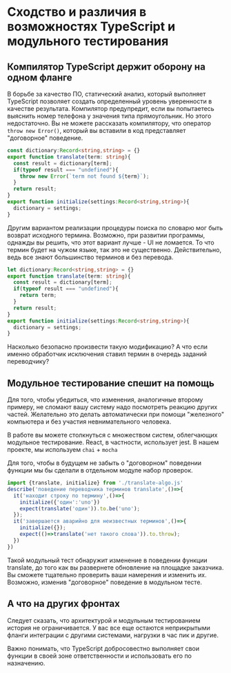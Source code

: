 # Сходство и различия в возможностях  TypeScript  и модульного тестирования

## Компилятор TypeScript держит оборону на одном фланге

В борьбе за качество ПО, статический анализ, который выполняет TypeScript позволяет создать определенный уровень уверенности в качестве результата. Компилятор предупредит, если вы попытаетесь выяснить номер телефона у значения типа прямоугольник. Но этого недостаточно. Вы не можете рассказать компилятору, что оператор `throw new Error()`, который вы вставили в код представляет "договорное" поведение. 

```typescript
const dictionary:Record<string,string> = {}
export function translate(term: string){
  const result = dictionary[term];
  if(typeof result === "undefined"){
    throw new Error(`term not found ${term}`);
  }
  return result;
}
export function initialize(settings:Record<string,string>){
  dictionary = settings;
}
```

Другим вариантом реализации процедуры поиска по словарю мог быть возврат исходного термина. Возможно, при развитии программы, однажды вы решить, что этот вариант лучше - UI не ломается. То что термин будет на чужом языке, так это не существенно. Действительно, ведь все знают большинство терминов и без перевода.

```typescript
let dictionary:Record<string,string> = {}
export function translate(term: string){
  const result = dictionary[term];
  if(typeof result === "undefined"){
    return term;
  }
  return result;
}
export function initialize(settings:Record<string,string>){
  dictionary = settings;
}
```

Насколько безопасно произвести такую модификацию? А что если именно обработчик исключения ставил термин в очередь заданий переводчику?

## Модульное тестирование спешит на помощь

Для того, чтобы убедиться, что изменения, аналогичные второму примеру, не сломают вашу систему надо посмотреть реакцию других частей. Желательно это делать автоматически при помощи "железного" компьютера и без участия невнимательного человека.

В работе вы можете столкнуться с множеством систем, облегчающих модульное тестирование. React, в частности, использует jest.  В нашем проекте, мы используем `chai` + `mocha`

Для того, чтобы в будущем не забыть о "договорном" поведении функции мы бы сделали в отдельном модуле набор проверок.

```typescript
import {translate, initialize} from './translate-algo.js'
describe('поведение переводчика терминов translate',()=>{
  it('находит строку по термину',()=>{
    initialize({'один':'uno'})
    expect(translate('один')).to.be('uno');
  });
  it('завершается аварийно для неизвестных терминов',()=>{
    initialize({});
    expect(()=>translate('нет такого слова')).to.throw);
  })
})
```

Такой модульный тест обнаружит изменение в поведении функции translate, до того как вы развернете обновление на площадке заказчика. Вы сможете тщательно проверить ваши намерения и изменить их. Возможно, изменив "договорное" поведение в модульном тесте.

## А что на других фронтах

Следует сказать, что архитектурой и модульным тестированием история не ограничивается. У вас все еще остаются неприкрытыми фланги интеграции с другими системами, нагрузки в час пик и другие.

Важно понимать, что TypeScript добросовестно выполняет свои функции в своей зоне ответственности и использовать его по назначению.
